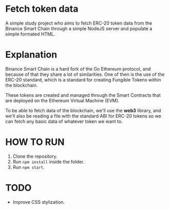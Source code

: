 # Fetch token data

A simple study project who aims to fetch ERC-20 token data from the Binance Smart Chain through  a simple NodeJS server and populate a simple formated HTML.

# Explanation

Binance Smart Chain is a hard fork of the Go Ethereum protocol, and because of that they share a lot of similarities. One of then is the use of the ERC-20 standard, which is a standard for creating Fungible Tokens within the blockchain.

These tokens are created and managed through the Smart Contracts that are deployed on the Ethereum Virtual Machine (EVM).

To be able to fetch data of the blockchain, we'll use the **web3** library, and we'll also be reading a file with the standard ABI for ERC-20 tokens so we can fetch any basic data of whatever token we want to.

# HOW TO RUN

1. Clone the repository.
2. Run `npm install` inside the folder.
3. Run `npm start`.

# TODO
- Improve CSS stylization.